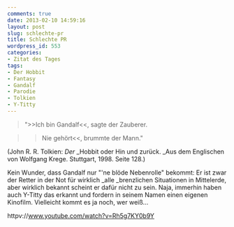 ```yaml
---
comments: true
date: 2013-02-10 14:59:16
layout: post
slug: schlechte-pr
title: Schlechte PR
wordpress_id: 553
categories:
- Zitat des Tages
tags:
- Der Hobbit
- Fantasy
- Gandalf
- Parodie
- Tolkien
- Y-Titty
---
```


> ">>Ich bin Gandalf<<, sagte der Zauberer.

>>Nie gehört<<, brummte der Mann."




(John R. R. Tolkien: _Der_ _Hobbit oder Hin und zurück. _Aus dem Englischen von Wolfgang Krege. Stuttgart, 1998. Seite 128.)




<!-- more -->Kein Wunder, dass Gandalf nur "'ne blöde Nebenrolle" bekommt: Er ist zwar der Retter in der Not für wirklich _alle _brenzlichen Situationen in Mittelerde, aber wirklich bekannt scheint er dafür nicht zu sein. Naja, immerhin haben auch Y-Titty das erkannt und fordern in seinem Namen einen eigenen Kinofilm. Vielleicht kommt es ja noch, wer weiß...




httpv://www.youtube.com/watch?v=Rh5g7KY0b9Y
